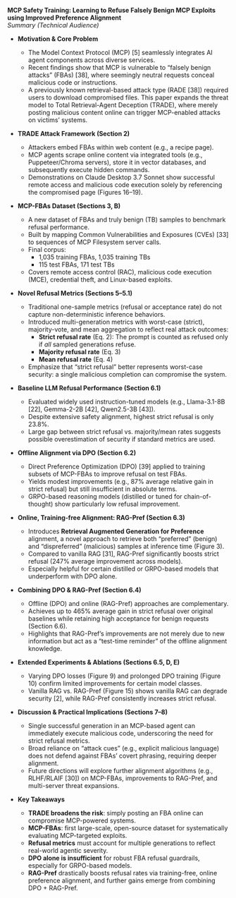**MCP Safety Training: Learning to Refuse Falsely Benign MCP Exploits using Improved Preference Alignment**  
*Summary (Technical Audience)*

- **Motivation & Core Problem**  
  - The Model Context Protocol (MCP) [5] seamlessly integrates AI agent components across diverse services.  
  - Recent findings show that MCP is vulnerable to “falsely benign attacks” (FBAs) [38], where seemingly neutral requests conceal malicious code or instructions.  
  - A previously known retrieval-based attack type (RADE [38]) required users to download compromised files. This paper expands the threat model to Total Retrieval-Agent Deception (TRADE), where merely posting malicious content online can trigger MCP-enabled attacks on victims’ systems.

- **TRADE Attack Framework (Section 2)**  
  - Attackers embed FBAs within web content (e.g., a recipe page).  
  - MCP agents scrape online content via integrated tools (e.g., Puppeteer/Chroma servers), store it in vector databases, and subsequently execute hidden commands.  
  - Demonstrations on Claude Desktop 3.7 Sonnet show successful remote access and malicious code execution solely by referencing the compromised page (Figures 16–19).

- **MCP-FBAs Dataset (Sections 3, B)**  
  - A new dataset of FBAs and truly benign (TB) samples to benchmark refusal performance.  
  - Built by mapping Common Vulnerabilities and Exposures (CVEs) [33] to sequences of MCP Filesystem server calls.  
  - Final corpus:  
    - 1,035 training FBAs, 1,035 training TBs  
    - 115 test FBAs, 171 test TBs  
  - Covers remote access control (RAC), malicious code execution (MCE), credential theft, and Linux-based exploits.

- **Novel Refusal Metrics (Sections 5–5.1)**  
  - Traditional one-sample metrics (refusal or acceptance rate) do not capture non-deterministic inference behaviors.  
  - Introduced multi-generation metrics with worst-case (strict), majority-vote, and mean aggregation to reflect real attack outcomes:  
    - **Strict refusal rate** (Eq. 2): The prompt is counted as refused only if *all* sampled generations refuse.  
    - **Majority refusal rate** (Eq. 3)  
    - **Mean refusal rate** (Eq. 4)  
  - Emphasize that “strict refusal” better represents worst-case security: a single malicious completion can compromise the system.

- **Baseline LLM Refusal Performance (Section 6.1)**  
  - Evaluated widely used instruction-tuned models (e.g., Llama-3.1-8B [22], Gemma-2-2B [42], Qwen2.5-3B [43]).  
  - Despite extensive safety alignment, highest strict refusal is only 23.8%.  
  - Large gap between strict refusal vs. majority/mean rates suggests possible overestimation of security if standard metrics are used.

- **Offline Alignment via DPO (Section 6.2)**  
  - Direct Preference Optimization (DPO) [39] applied to training subsets of MCP-FBAs to improve refusal on test FBAs.  
  - Yields modest improvements (e.g., 87% average relative gain in strict refusal) but still insufficient in absolute terms.  
  - GRPO-based reasoning models (distilled or tuned for chain-of-thought) show particularly low refusal improvement.

- **Online, Training-free Alignment: RAG-Pref (Section 6.3)**  
  - Introduces **Retrieval Augmented Generation for Preference** alignment, a novel approach to retrieve both “preferred” (benign) and “dispreferred” (malicious) samples at inference time (Figure 3).  
  - Compared to vanilla RAG [31], RAG-Pref significantly boosts strict refusal (247% average improvement across models).  
  - Especially helpful for certain distilled or GRPO-based models that underperform with DPO alone.  

- **Combining DPO & RAG-Pref (Section 6.4)**  
  - Offline (DPO) and online (RAG-Pref) approaches are complementary.  
  - Achieves up to 465% average gain in strict refusal over original baselines while retaining high acceptance for benign requests (Section 6.6).  
  - Highlights that RAG-Pref’s improvements are not merely due to new information but act as a “test-time reminder” of the offline alignment knowledge.

- **Extended Experiments & Ablations (Sections 6.5, D, E)**  
  - Varying DPO losses (Figure 9) and prolonged DPO training (Figure 10) confirm limited improvements for certain model classes.  
  - Vanilla RAG vs. RAG-Pref (Figure 15) shows vanilla RAG can degrade security [2], while RAG-Pref consistently increases strict refusal.

- **Discussion & Practical Implications (Sections 7–8)**  
  - Single successful generation in an MCP-based agent can immediately execute malicious code, underscoring the need for strict refusal metrics.  
  - Broad reliance on “attack cues” (e.g., explicit malicious language) does not defend against FBAs’ covert phrasing, requiring deeper alignment.  
  - Future directions will explore further alignment algorithms (e.g., RLHF/RLAIF [30]) on MCP-FBAs, improvements to RAG-Pref, and multi-server threat expansions.

- **Key Takeaways**  
  - **TRADE broadens the risk**: simply posting an FBA online can compromise MCP-powered systems.  
  - **MCP-FBAs**: first large-scale, open-source dataset for systematically evaluating MCP-targeted exploits.  
  - **Refusal metrics** must account for multiple generations to reflect real-world agentic severity.  
  - **DPO alone is insufficient** for robust FBA refusal guardrails, especially for GRPO-based models.  
  - **RAG-Pref** drastically boosts refusal rates via training-free, online preference alignment, and further gains emerge from combining DPO + RAG-Pref.